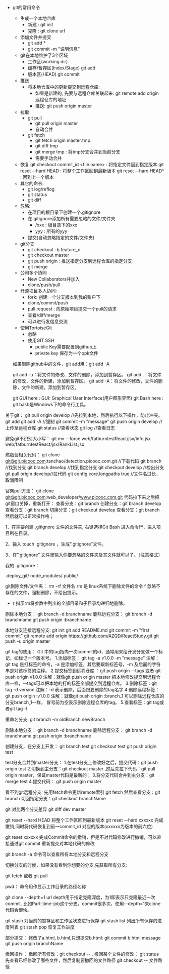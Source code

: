 * git的常用命令
	* 生成一个本地仓库
		* 新建 : git init
		* 克隆 : git clone url
	* 添加文件并提交
		* git add *
		* git commit -m "说明信息"
	* git在本地维护了3个区域
		* 工作区(working dir)
		* 缓存/暂存区(Index/Stage)     git add
		* 版本区(HEAD)   git commit
	* 推送
		* 将本地仓库中的更新提交到远程仓库: 
			* 如果是新建的, 先要与远程仓库关联起来: git remote add origin 远程仓库的地址  
			* 推送: git push origin master 
	* 拉取
		* git pull
			* git pull origin master
			* 自动合并
		* git fetch
			* git fetch origin master:tmp
			* git diff tmp   
			* git merge tmp : 将tmp分支合并到当前分支
			* 需要手动合并
	* 恢复
		git checkout commit_id <file.name> : 将指定文件回到指定版本
		git reset --hard HEAD  : 将整个工作区回到最新版本
		git reset --hard HEAD^ : 回到上一个版本
	* 其它的命令:
		* git log/reflog
		* git status
		* git diff 
	* 忽略:
		* 在项目的根目录下创建一个.gitignore
		* 在.gitignore添加所有需要忽略的文件/文件夹
			* /xxx : 根目录下的xxx
			* yyy : 所有的yyy
		* 提交(自动忽略指定的文件/文件夹)
	* git分支
		* git checkout -b feature_x
		* git checkout master
		* git push origin <branch> : 推送指定分支到远程仓库的指定分支
		* git merge <branch>
	* 公司多个协同
		* New Collaborators并加入
		* clone/push/pull
	* 开源项目多人协同:
		* fork: 创建一个分支版本到我的账户下
		* clone/commit/push
		* pull request : 向原始项目提交一个pull的请求
		* 查看/diff/merge
		* 可以进行发信息交流
	* 使用TortoiseGit
		* 忽略
		* 使用GIT SSH
			* public Key需要配置到github上
			* private key 保存为一个ppk文件


	如果删除github中的文件，git add用：git add -A

	git add -u：将文件的修改、文件的删除，添加到暂存区。
	git add .：将文件的修改，文件的新建，添加到暂存区。
	git add -A：将文件的修改，文件的删除，文件的新建，添加到暂存区。

	git GUI here  : GUI: Graphical User Interface(用户图形界面)
	git Bash here : git bash是Windows下的命令行工具。


关于git：
git pull origin develop //先拉到本地，然后执行以下操作，防止冲突。
git add 
git add -A  //强制
git commit -m "message"
git push origin develop //上传至远程仓库
git status //查看状态
git log //查看日志

避免git不识别大小写：
git mv --force web/fatburntestReact/jsx/info.jsx web/fatburntestReact/jsx/RankList.jsx

燃脂营相关代码：
git clone git@git.picooc.com:tanchao/detection.picooc.com.git //下载代码
git branch //找到分支
git branch develop //找到指定分支
git checkout develop //检出分支
git pull origin develop//拉代码
git config core.longpaths true //文件名过长，取消限制

官网pull方法：
git clone git@git.picooc.com:web_developer/www.picooc.com.git
代码拉下来之后把git窗口关掉，重新打开：
查看分支：git branch
创建分支：git branch develop
查看分支：git branch
切换分支：git checkout develop
查看分支：git branch
然后就可以正常操作咯；


1、在需要创建 .gitignore 文件的文件夹, 右键选择Git Bash 进入命令行，进入项目所在目录。

2、输入 touch .gitignore ，生成“.gitignore”文件。

3、在”.gitignore” 文件里输入你要忽略的文件夹及其文件就可以了。（注意格式）

我的 .gitignore：

.deploy_git/
node_modules/
public/

git删除文件/文件夹：
rm -rf 文件名
rm 是 linux系统下删除文件的命令
 f 忽略不存在的文件，强制删除，不给出提示。
- r 指示rm将参数中列出的全部目录和子目录均递归地删除。


删除本地分支：
git branch -d branchname
删除远程分支：
git branch -d branchname
git push origin :branchname


本地分支连接远程分支:
git init
git add README.md
git commit -m "first commit"
git remote add origin https://github.com/AZQD/ReactStudy.git
git push -u origin master


git tag的使用：
Git 中的tag指向一次commit的id，通常用来给开发分支做一个标记，如标记一个版本号。
1.添加标签： git tag -a v1.0.0 -m "message"
注解：git tag 是打标签的命令，-a 是添加标签，其后要跟新标签号，-m 及后面的字符串是对该标签的注释。
2.提交标签到远程仓库 ：git push origin --tags 或者 git push origin v1.0.0
注解：就像git push origin master 把本地修改提交到远程仓库一样，--tags可以把本地的打的标签全部提交到远程仓库。
3.删除标签：git tag -d version
注解：-d 表示删除，后面跟要删除的tag名字
4.删除远程标签：git push origin :v1.0.0
注解：就像git push origin :branch_1 可以删除远程仓库的分支branch_1一样， 冒号前为空表示删除远程仓库的tag。
5.查看标签：git tag或者git tag -l

重命名分支:
git branch -m oldBranch newBranch

删除本地分支：
git branch -d branchname
删除远程分支：
git branch -d branchname
git push origin :branchname

创建分支，在分支上开发：
git branch test
git checkout test
git push origin test

test分支合并到master分支：
1.在test分支上修改好之后，提交代码：git push origin test
2.切换到主分支：git checkout master ,然后先拉下代码：git pull origin master，保证master代码是最新的；
3.将分支代码合并到主分支：git merge test
4.提交代码： git push origin master


看不到git远程分支:
先用fetch命令更新remote索引:git fetch
然后查看分支：git branch 
切回指定分支：git checkout branchName


git 对比两个分支差异
git diff dev master

git reset --hard HEAD   将整个工作区回到最新版本
git reset --hard xxxxxx  完成撤销,同时将代码恢复到前一commit_id 对应的版本(xxxxxx为版本的前六位)

git reset xxxxxx
完成Commit命令的撤销，但是不对代码修改进行撤销，可以直接通过git commit 重新提交对本地代码的修改

git branch -a 命令可以查看所有本地分支和远程分支


切换分支的时候，如果没有看到你想要的分支,先获取所有分支:

git fetch 或者 git pull


pwd：
命令用作显示工作目录的路径名称

git clone --depth=1 url
depth用于指定克隆深度，为1即表示只克隆最近一次commit.
比如Part-time-job这个分支，commit很多次，使用--depth=1来clone代码会很快。


git stash       对当前的暂存区和工作区状态进行保存
git stash list  列出所有保存的进度列表
git stash pop   恢复工作进度


部分提交：
修改了a.html, b.html,只想提交b.html:
git commit b.html message
git push origin branchName

撤回操作：
撤回所有修改：git checkout -- .
撤回某个文件的修改：
git status 先查看已经修改了哪些文件，然后复制要撤回的文件路径
git checkout -- 文件路径